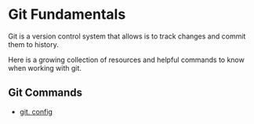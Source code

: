 # Git Fundamentals

Git is a version control system that allows is to track changes and commit them to history. 

Here is a growing collection of resources and helpful commands to know when working with git. 

## Git Commands
- [git. config](./commands/Config.md)